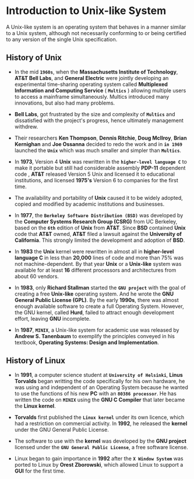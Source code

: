 # Introduction to Unix-like System

A Unix-like system is an operating system that behaves in a manner similar to a Unix system, although not necessarily conforming to or being certified to any version of the single Unix specification.

## History of Unix
  - In the mid **`1960s`**, when the **Massachusetts Institute of Technology**, **AT&T Bell Labs**, and **General Electric** were jointly developing an experimental time-sharing operating system called **Multiplexed Information and Computing Service** ( **`Multics`** ) allowing multiple users to access a mainframe simultaneously. Multics introduced many innovations, but also had many problems.

  - **Bell Labs**, got frustrated by the size and complexity of **`Multics`** and dissatisfied with the project's progress, hence ultimately management withdrew.

  - Their researchers **Ken Thompson**, **Dennis Ritchie**, **Doug McIlroy**, **Brian Kernighan** and **Joe Ossanna** decided to redo the work and in **`in 1969`** launched the **`Unix`** which was much smaller and simpler than **`Multics`**.

  - In **1973**, Version 4 **Unix** was rewritten in the **`higher-level language C`** to make it portable but still had considerable assembly **PDP-11** dependent code , **AT&T** released Version 5 Unix and licensed it to educational institutions, and licensed **1975's** Version 6 to companies for the first time.

  - The availability and portability of **Unix** caused it to be widely adopted, copied and modified by academic institutions and businesses.

  - In **1977**, the **`Berkeley Software Distribution (BSD)`** was developed by the **Computer Systems Research Group (CSRG)** from UC Berkeley, based on the **`6th`** edition of **Unix** from **AT&T**. Since **BSD** contained **Unix** code that **AT&T** owned, **AT&T** filed a lawsuit against the **University of California**. This strongly limited the development and adoption of **BSD**.

  - In **1983** the **Unix** kernel were rewritten in almost all in **higher-level language C** in less than **20,000** lines of code and more than 75% was not machine-dependent. By that year **Unix** or a **Unix-like** system was available for at least **16** different processors and architectures from about 60 vendors.

  - In **1983**, only **Richard Stallman** started the **`GNU project`** with the goal of creating a free **Unix-like** operating system. And he wrote the **GNU General Public License (GPL)**. By the early **1990s**, there was almost enough available software to create a full Operating System. However, the GNU kernel, called **Hurd**, failed to attract enough development effort, leaving **GNU** incomplete.

  - In **1987**, **`MINIX`**, a Unix-like system for academic use was released by **Andrew S. Tanenbaum** to exemplify the principles conveyed in his textbook, **Operating Systems: Design and Implementation**.

 

## History of Linux
  - In **1991**, a computer science student at **`University of Helsinki`**, **Linus Torvalds** began writting the code specifically for his own hardware, he was using and independent of an Operating System because he wanted to use the functions of his new **PC** with an **`80386 processor`**. He has written the code on **`MINIX`** using the **GNU C Compiler** that later became the **Linux kernel**.

  - **Torvalds** first published the **`Linux kernel`** under its own licence, which had a restriction on commercial activity. In **1992**, he released the **kernel** under the GNU General Public License. 
  - The software to use with the **kernel** was developed by the **GNU project** licensed under the **`GNU General Public License`**, a free software license.

  - Linux began to gain importance in **1992** after the **`X Window System`** was ported to Linux by **Orest Zborowski**, which allowed Linux to support a **GUI** for the first time.






